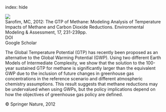 index: hide

<div class="Citation">
    <div class="Citation-thumb CitationThumb-linked"  data-href="https://doi.org/10.1007/s10666-011-9287-x">
      <img src="https://static.claimspace.cloud/climate-study-static/refs/thumbs/8/Sarofim_2012-thumb.png" />
    </div>

  <div class="Citation-body">
    <div class="Citation-text">Sarofim, MC, 2012: The GTP of Methane: Modeling Analysis of Temperature Impacts of Methane and Carbon Dioxide Reductions. <span class="Article-journal">Environmental Modeling & Assessment, </span><span class="Article-volume">17, </span>231-239pp.</div>
    <div class="Citation-links">
      <div class="CitationLink" data-href="https://doi.org/10.1007/s10666-011-9287-x">
        <div class="CitationLink-icon CitationLink-Doi"></div>
        <div class="CitationLink-text">DOI</div>
      </div>
      <div class="CitationLink" data-href="https://scholar.google.com/scholar?q=10.1007/s10666-011-9287-x">
        <div class="CitationLink-icon CitationLink-Scholar"></div>
        <div class="CitationLink-text">Google Scholar</div>
      </div>
    </div>
  </div>
</div>

The Global Temperature Potential (GTP) has recently been proposed as an alternative to the Global Warming Potential (GWP). Using two different Earth Models of Intermediate Complexity, we show that the solution to the 100-year sustained GTP for methane is significantly larger than the equivalent GWP due to the inclusion of future changes in greenhouse gas concentrations in the reference scenario and different atmospheric chemistry assumptions. This result suggests that methane reductions may be undervalued when using GWPs, but the policy implications depend on how the objectives of greenhouse gas policy are defined.

<div class="Citation-copy">
&copy; Springer Nature, 2012
</div>